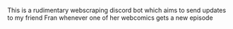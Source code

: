 This is a rudimentary webscraping discord bot which aims to send updates to my friend Fran whenever one of her webcomics gets a new episode

